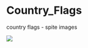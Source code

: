 # Country_Flags
country flags - spite images

![](https://cloud.githubusercontent.com/assets/11704967/6997815/f9a891ba-dbc2-11e4-9e3a-710d2849f7c8.png)
